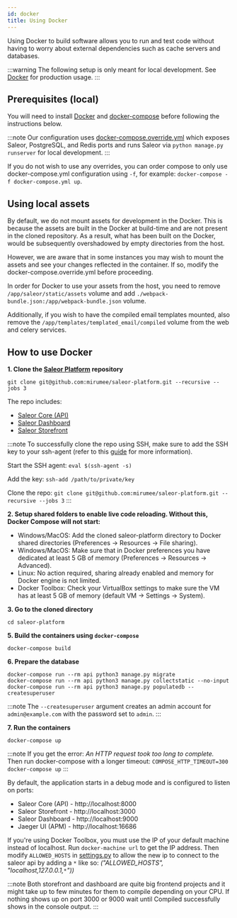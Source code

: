 ```yaml
---
id: docker
title: Using Docker
---
```


Using Docker to build software allows you to run and test code without having to worry about external dependencies such as cache servers and databases.

:::warning
The following setup is only meant for local development. See [Docker](deployment/docker.md) for production usage.
:::

## Prerequisites (local)

You will need to install [Docker](https://docs.docker.com/install/) and [docker-compose](https://docs.docker.com/compose/install/) before following the instructions below.

:::note
Our configuration uses [docker-compose.override.yml](https://docs.docker.com/compose/extends/#understanding-multiple-compose-files) which exposes Saleor, PostgreSQL, and Redis ports and runs Saleor via `python manage.py runserver` for local development.
:::

If you do not wish to use any overrides, you can order compose to only use docker-compose.yml configuration using `-f`, for example: `docker-compose -f docker-compose.yml up`.

## Using local assets

By default, we do not mount assets for development in the Docker. This is because the assets are built in the Docker at build-time and are not present in the cloned repository. As a result, what has been built on the Docker, would be subsequently overshadowed by empty directories from the host.

However, we are aware that in some instances you may wish to mount the assets and see your changes reflected in the container. If so, modify the docker-compose.override.yml before proceeding.

In order for Docker to use your assets from the host, you need to remove `/app/saleor/static/assets` volume and add `./webpack-bundle.json:/app/webpack-bundle.json` volume.

Additionally, if you wish to have the compiled email templates mounted, also remove the `/app/templates/templated_email/compiled` volume from the web and celery services.

## How to use Docker

**1. Clone the [Saleor Platform](https://github.com/mirumee/saleor-platform) repository**

```shell-session
git clone git@github.com:mirumee/saleor-platform.git --recursive --jobs 3
```

The repo includes:
* [Saleor Core (API)](https://github.com/mirumee/saleor)
* [Saleor Dashboard](https://github.com/mirumee/saleor-dashboard)
* [Saleor Storefront](https://github.com/mirumee/saleor-storefront)

:::note
To successfully clone the repo using SSH, make sure to add the SSH key to your ssh-agent (refer to this [guide](https://help.github.com/en/github/authenticating-to-github/connecting-to-github-with-ssh) for more information).

Start the SSH agent: `eval $(ssh-agent -s)`

Add the key: `ssh-add /path/to/private/key`  

Clone the repo: `git clone git@github.com:mirumee/saleor-platform.git --recursive --jobs 3`
:::

**2. Setup shared folders to enable live code reloading. Without this, Docker Compose will not start:**

* Windows/MacOS: Add the cloned saleor-platform directory to Docker shared directories (Preferences -> Resources -> File sharing).
* Windows/MacOS: Make sure that in Docker preferences you have dedicated at least 5 GB of memory (Preferences -> Resources -> Advanced).
* Linux: No action required, sharing already enabled and memory for Docker engine is not limited.
* Docker Toolbox: Check your VirtualBox settings to make sure the VM has at least 5 GB of memory (default VM -> Settings -> System).

**3. Go to the cloned directory**

```shell-session
cd saleor-platform
```

**5. Build the containers using `docker-compose`**

```shell-session
docker-compose build
```

**6. Prepare the database**

```shell-session
docker-compose run --rm api python3 manage.py migrate
docker-compose run --rm api python3 manage.py collectstatic --no-input
docker-compose run --rm api python3 manage.py populatedb --createsuperuser
```

:::note
The `--createsuperuser` argument creates an admin account for `admin@example.com` with the password set to `admin`.
:::

**7. Run the containers**

```shell-session
docker-compose up
```

:::note
If you get the error: *An HTTP request took too long to complete.* Then run docker-compose with a longer timeout: `COMPOSE_HTTP_TIMEOUT=300 docker-compose up`
:::


By default, the application starts in a debug mode and is configured to listen on ports:

* Saleor Core (API) - http://localhost:8000
* Saleor Storefront - http://localhost:3000
* Saleor Dashboard - http://localhost:9000
* Jaeger UI (APM) - http://localhost:16686


If you're using Docker Toolbox, you must use the IP of your default machine instead of localhost. 
Run `docker-machine url` to get the IP address. Then modify `ALLOWED_HOSTS` in [settings.py](https://github.com/mirumee/saleor/blob/master/saleor/settings.py) to allow the new ip to connect to the saleor api by adding a `*` like so: _("ALLOWED_HOSTS", "localhost,127.0.0.1,`*`"))_

:::note
Both storefront and dashboard are quite big frontend projects and it might take up to few minutes for them to compile depending on your CPU. If nothing shows up on port 3000 or 9000 wait until Compiled successfully shows in the console output.
:::

